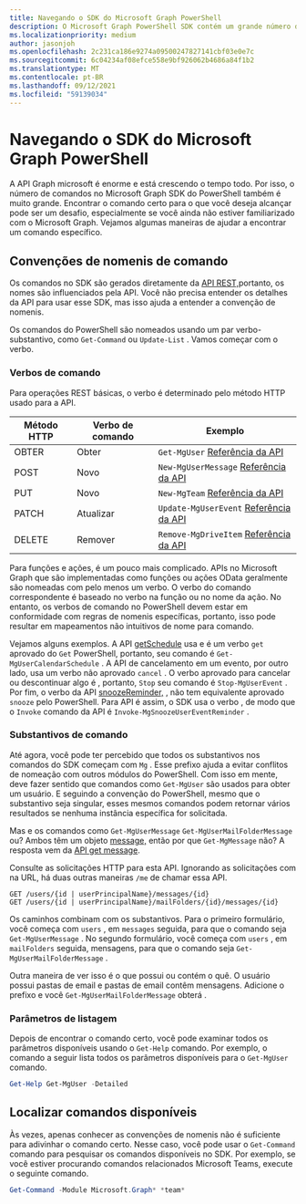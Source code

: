 ```yaml
---
title: Navegando o SDK do Microsoft Graph PowerShell
description: O Microsoft Graph PowerShell SDK contém um grande número de comandos. Saiba como encontrar o comando certo para o que você deseja alcançar.
ms.localizationpriority: medium
author: jasonjoh
ms.openlocfilehash: 2c231ca186e9274a09500247827141cbf03e0e7c
ms.sourcegitcommit: 6c04234af08efce558e9bf926062b4686a84f1b2
ms.translationtype: MT
ms.contentlocale: pt-BR
ms.lasthandoff: 09/12/2021
ms.locfileid: "59139034"
---
```

# <a name="navigating-the-microsoft-graph-powershell-sdk"></a>Navegando o SDK do Microsoft Graph PowerShell

A API Graph microsoft é enorme e está crescendo o tempo todo. Por isso, o número de comandos no Microsoft Graph SDK do PowerShell também é muito grande. Encontrar o comando certo para o que você deseja alcançar pode ser um desafio, especialmente se você ainda não estiver familiarizado com o Microsoft Graph. Vejamos algumas maneiras de ajudar a encontrar um comando específico.

## <a name="command-naming-conventions"></a>Convenções de nomenis de comando

Os comandos no SDK são gerados diretamente da [API REST,](/graph/api/overview?view=graph-rest-1.0&preserve-view=true)portanto, os nomes são influenciados pela API. Você não precisa entender os detalhes da API para usar esse SDK, mas isso ajuda a entender a convenção de nomenis.

Os comandos do PowerShell são nomeados usando um par verbo-substantivo, como `Get-Command` ou `Update-List` . Vamos começar com o verbo.

### <a name="command-verbs"></a>Verbos de comando

Para operações REST básicas, o verbo é determinado pelo método HTTP usado para a API.

| Método HTTP | Verbo de comando | Exemplo |
|-------------|--------------|---|
| OBTER         | Obter          | `Get-MgUser` [Referência da API](/graph/api/user-get?view=graph-rest-1.0&preserve-view=true) |
| POST        | Novo          | `New-MgUserMessage` [Referência da API](/graph/api/user-post-messages?view=graph-rest-1.0&preserve-view=true) |
| PUT         | Novo          | `New-MgTeam` [Referência da API](/graph/api/team-put-teams?view=graph-rest-1.0&preserve-view=true) |
| PATCH       | Atualizar       | `Update-MgUserEvent` [Referência da API](/graph/api/event-update?view=graph-rest-1.0&preserve-view=true) |
| DELETE      | Remover       | `Remove-MgDriveItem` [Referência da API](/graph/api/driveitem-delete?view=graph-rest-1.0&preserve-view=true) |

Para funções e ações, é um pouco mais complicado. APIs no Microsoft Graph que são implementadas como funções ou ações OData geralmente são nomeadas com pelo menos um verbo. O verbo do comando correspondente é baseado no verbo na função ou no nome da ação. No entanto, os verbos de comando [](/powershell/scripting/developer/cmdlet/approved-verbs-for-windows-powershell-commands)no PowerShell devem estar em conformidade com regras de nomenis específicas, portanto, isso pode resultar em mapeamentos não intuitivos de nome para comando.

Vejamos alguns exemplos. A API [getSchedule](/graph/api/calendar-getschedule?view=graph-rest-1.0&preserve-view=true) usa e é um verbo `get` aprovado do `Get` PowerShell, portanto, seu comando é `Get-MgUserCalendarSchedule` . A [](/graph/api/event-cancel?view=graph-rest-beta&preserve-view=true) API de cancelamento em um evento, por outro lado, usa um verbo não aprovado `cancel` . O verbo aprovado para cancelar ou descontinuar algo é , portanto, `Stop` seu comando é `Stop-MgUserEvent` . Por fim, o verbo da API [snoozeReminder,](/graph/api/event-snoozereminder?view=graph-rest-1.0&preserve-view=true) , não tem equivalente aprovado `snooze` pelo PowerShell. Para API é assim, o SDK usa o verbo , de modo que o `Invoke` comando da API é `Invoke-MgSnoozeUserEventReminder` .

### <a name="command-nouns"></a>Substantivos de comando

Até agora, você pode ter percebido que todos os substantivos nos comandos do SDK começam com `Mg` . Esse prefixo ajuda a evitar conflitos de nomeação com outros módulos do PowerShell. Com isso em mente, deve fazer sentido que comandos como `Get-MgUser` são usados para obter um usuário. E seguindo a convenção do PowerShell, mesmo que o substantivo seja singular, esses mesmos comandos podem retornar vários resultados se nenhuma instância específica for solicitada.

Mas e os comandos como `Get-MgUserMessage` `Get-MgUserMailFolderMessage` ou? Ambos têm um objeto [message,](/graph/api/resources/message?view=graph-rest-1.0&preserve-view=true) então por que `Get-MgMessage` não? A resposta vem da [API get message](/graph/api/message-get?view=graph-rest-1.0&preserve-view=true).

Consulte as solicitações HTTP para esta API. Ignorando as solicitações com na URL, há duas outras maneiras `/me` de chamar essa API.

```http
GET /users/{id | userPrincipalName}/messages/{id}
GET /users/{id | userPrincipalName}/mailFolders/{id}/messages/{id}
```

Os caminhos combinam com os substantivos. Para o primeiro formulário, você começa com `users` , em `messages` seguida, para que o comando seja `Get-MgUserMessage` . No segundo formulário, você começa com `users` , em `mailFolders` seguida, mensagens, para que o comando seja `Get-MgUserMailFolderMessage` .

Outra maneira de ver isso é o que possui ou contém o quê. O usuário possui pastas de email e pastas de email contêm mensagens. Adicione o prefixo e você `Get-MgUserMailFolderMessage` obterá .

### <a name="listing-parameters"></a>Parâmetros de listagem

Depois de encontrar o comando certo, você pode examinar todos os parâmetros disponíveis usando o `Get-Help` comando. Por exemplo, o comando a seguir lista todos os parâmetros disponíveis para o `Get-MgUser` comando.

```powershell
Get-Help Get-MgUser -Detailed
```

## <a name="finding-available-commands"></a>Localizar comandos disponíveis

Às vezes, apenas conhecer as convenções de nomenis não é suficiente para adivinhar o comando certo. Nesse caso, você pode usar o `Get-Command` comando para pesquisar os comandos disponíveis no SDK. Por exemplo, se você estiver procurando comandos relacionados Microsoft Teams, execute o seguinte comando.

```powershell
Get-Command -Module Microsoft.Graph* *team*
```
